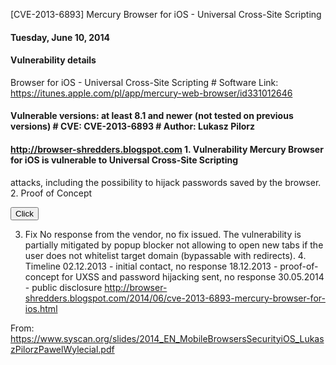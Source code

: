 [CVE-2013-6893] Mercury Browser for iOS - Universal Cross-Site Scripting

#### Tuesday, June 10, 2014

#### Vulnerability details

Browser for iOS - Universal Cross-Site Scripting # Software Link: https://itunes.apple.com/pl/app/mercury-web-browser/id331012646

#### Vulnerable versions: at least 8.1 and newer (not tested on previous versions) # CVE: CVE-2013-6893 # Author: Lukasz Pilorz

#### http://browser-shredders.blogspot.com 1. Vulnerability Mercury Browser for iOS is vulnerable to Universal Cross-Site Scripting

attacks, including the possibility to hijack passwords saved by the browser. 2. Proof of Concept

<button onclick="w=window.open('http://example.com');w.document.write('<script>alert(location)</script>');">Click</button>

3.  Fix No response from the vendor, no fix issued. The vulnerability is partially mitigated by popup blocker not allowing
    to open new tabs if the user does not whitelist target domain (bypassable with redirects). 4. Timeline 02.12.2013 - initial
    contact, no response 18.12.2013 - proof-of-concept for UXSS and password hijacking sent, no response 30.05.2014 - public
    disclosure
    http://browser-shredders.blogspot.com/2014/06/cve-2013-6893-mercury-browser-for-ios.html

From: https://www.syscan.org/slides/2014_EN_MobileBrowsersSecurityiOS_LukaszPilorzPawelWylecial.pdf
